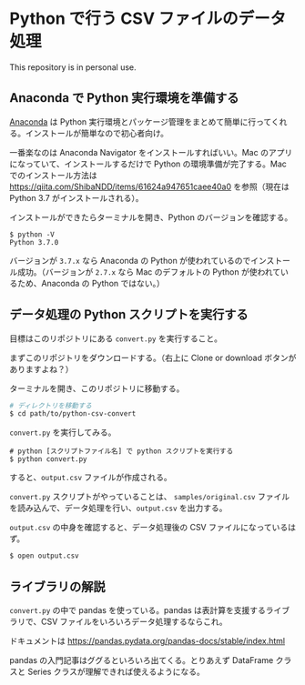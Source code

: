 # Python で行う CSV ファイルのデータ処理

This repository is in personal use.

## Anaconda で Python 実行環境を準備する

[Anaconda](https://www.anaconda.com/) は Python 実行環境とパッケージ管理をまとめて簡単に行ってくれる。インストールが簡単なので初心者向け。

一番楽なのは Anaconda Navigator をインストールすればいい。Mac のアプリになっていて、インストールするだけで Python の環境準備が完了する。Mac でのインストール方法は https://qiita.com/ShibaNDD/items/61624a947651caee40a0 を参照（現在は Python 3.7 がインストールされる）。

インストールができたらターミナルを開き、Python のバージョンを確認する。

```
$ python -V
Python 3.7.0
```

バージョンが `3.7.x` なら Anaconda の Python が使われているのでインストール成功。（バージョンが `2.7.x` なら Mac のデフォルトの Python が使われているため、Anaconda の Python ではない。）

## データ処理の Python スクリプトを実行する

目標はこのリポジトリにある `convert.py` を実行すること。

まずこのリポジトリをダウンロードする。（右上に Clone or download ボタンがありますよね？）

ターミナルを開き、このリポジトリに移動する。

```sh
# ディレクトリを移動する
$ cd path/to/python-csv-convert
```

`convert.py` を実行してみる。

```
# python [スクリプトファイル名] で python スクリプトを実行する
$ python convert.py
```

すると、`output.csv` ファイルが作成される。

`convert.py` スクリプトがやっていることは、 `samples/original.csv` ファイルを読み込んで、データ処理を行い、`output.csv` を出力する。

`output.csv` の中身を確認すると、データ処理後の CSV ファイルになっているはず。

```sh
$ open output.csv
```

## ライブラリの解説

`convert.py` の中で pandas を使っている。pandas は表計算を支援するライブラリで、CSV ファイルをいろいろデータ処理するならこれ。

ドキュメントは https://pandas.pydata.org/pandas-docs/stable/index.html

pandas の入門記事はググるといろいろ出てくる。とりあえず DataFrame クラスと Series クラスが理解できれば使えるようになる。
